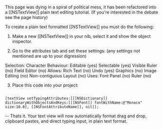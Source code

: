 This page was dying in a spiral of political mess, it has been refactored into a [[NSTextView]] plain text editing tutorial. (If you're interested in the debate see the page history)

To create a plain text formatted [[NSTextView]] you must do the following:

1. Make a new [[NSTextView]] in your nib, select it and show the object inspector.

2. Go to the attributes tab and set these settings: (any settings not mentioned are up to your digression)


Selection: Character
Behaviour: Editable (yes) Selectable (yes) Visible Ruler (no) Field Editor (no)
Allows: Rich Text (no) Undo (yes) Graphics (no) Image Editing (no) Non-contiguous Layout (no)
Uses: Font Panel (no) Ruler (no)


3. Place this code into your project: 
<code>
[textView setTypingAttributes:[[[NSDictionary]] dictionaryWithObjectsAndKeys:[[[NSFont]] fontWithName:@"Monaco" size:10.0], [[NSFontAttributeName]], nil]];
</code>

-- Thats it. Your text view will now automatically format drag and drop, clipboard pastes, and direct typing input, in plain text format.